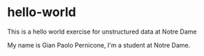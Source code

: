 # hello-world
This is a hello world exercise for unstructured data at Notre Dame

My name is Gian Paolo Pernicone, I'm a student at Notre Dame.
